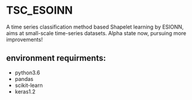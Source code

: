 # TSC_ESOINN
A time series classification method based Shapelet learning by ESIONN, aims at small-scale time-series datasets.
Alpha state now, pursuing more improvements!

## environment requirments:
* python3.6
* pandas
* scikit-learn
* keras1.2
